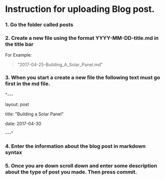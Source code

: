 #  Instruction for uploading Blog post.

### 1. Go the folder called posts
### 2. Create a new file using the format YYYY-MM-DD-title.md in the title bar

For Example:
>"2017-04-25-Building_A_Solar_Panel.md"
   
### 3. When you start a create a new file the following text must go first in the md file.
"---

layout: post


title: "Building a Solar Panel"


date: 2017-04-30


---"

### 4. Enter the information about the blog post in markdown syntax

### 5. Once you are down scroll down and enter some description about the type of post you made. Then press commit.

